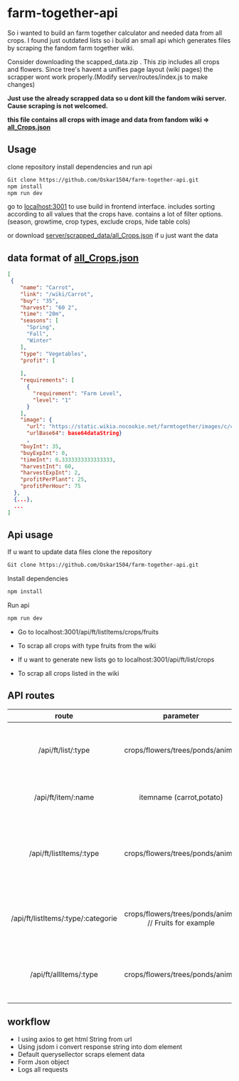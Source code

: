 # farm-together-api
So i wanted to build an farm together calculator and needed data from all crops. I found just outdated lists so i build an small api which generates files by scraping the fandom farm together wiki.

Consider downloading the  scapped_data.zip  .
This zip includes all crops and flowers. Since tree's havent a unifies page layout (wiki pages) the scrapper wont work properly.(Modify server/routes/index.js to make changes)

**Just use the already scrapped data so u dont kill the fandom wiki server. Cause scraping is not welcomed.**

**this file contains all crops with image and data from fandom wiki =>  [all_Crops.json](./server/scrapped_data/all_Crops.json)**

## Usage
clone repository install dependencies and run api
```bash
Git clone https://github.com/Oskar1504/farm-together-api.git
npm install
npm run dev
```
go to [localhost:3001](http://localhost:3001) to use build in frontend interface.
includes sorting according to all values that the crops have. 
contains a lot of filter options.(season, growtime, crop types, exclude crops, hide table cols)

or download [server/scrapped_data/all_Crops.json](./server/scrapped_data/all_Crops.json) if u just want the data

## data format of [all_Crops.json](./server/scrapped_data/all_Crops.json)
```json
[
 {
    "name": "Carrot",
    "link": "/wiki/Carrot",
    "buy": "35",
    "harvest": "60 2",
    "time": "20m",
    "seasons": [
      "Spring",
      "Fall",
      "Winter"
    ],
    "type": "Vegetables",
    "profit": [
      
    ],
    "requirements": [
      {
        "requirement": "Farm Level",
        "level": "1"
      }
    ],
    "image": {
      "url": "https://static.wikia.nocookie.net/farmtogether/images/c/c3/Carrot.png/revision/latest/scale-to-width-down/64",
      "urlBase64": base64dataString}
      ,
    "buyInt": 35,
    "buyExpInt": 0,
    "timeInt": 0.3333333333333333,
    "harvestInt": 60,
    "harvestExpInt": 2,
    "profitPerPlant": 25,
    "profitPerHour": 75
  },
  {...},
  ...
]
```

## Api usage
If u want to update data files clone the repository
```bash
Git clone https://github.com/Oskar1504/farm-together-api.git
```
Install dependencies
```bash
npm install
```
Run api
```bash
npm run dev
```
- Go to localhost:3001/api/ft/listItems/crops/fruits
- To scrap all crops with type fruits from the wiki
 
- If u want to generate new lists go to
localhost:3001/api/ft/list/crops
- To scrap all crops listed in the wiki

## API routes

| route | parameter | return | description | example |
|:-----:|:---------:|:------:|:-----------:|:-----------:|
| /api/ft/list/:type | crops/flowers/trees/ponds/animal | JSON string & write file | gathers all items listed in this categorie from the wiki | /api/ft/list/crops |
| /api/ft/item/:name | itemname (carrot,potato) | JSON string | gathers all information about a single item | /api/ft/item/carrot |
| /api/ft/listItems/:type | crops/flowers/trees/ponds/animal | JSON Array with type categories | return all categories listed in the before written file. Read from file (route 1) | /api/ft/listItems/crops |
| /api/ft/listItems/:type/:categorie | crops/flowers/trees/ponds/animal // Fruits for example | JSON string | gathers all information about all items in this categorie | /api/ft/listItems/crops/fruits |
| /api/ft/allItems/:type | crops/flowers/trees/ponds/animal  | JSON string | gathers all information about all items in this categorie | /api/ft/allItems/crops |


## workflow
- I using axios to get html String from url
- Using jsdom i convert response string into dom element
- Default querysellector scraps element data 
- Form Json object 
- Logs all requests


